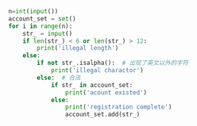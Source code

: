 
<BlogInfo id="1063" title="30.小红的账号注册" author="白日梦想猿" pv=0 read_times=0 pre_cost_time=0分21秒 category="算法" tag_list="['算法']" create_time="2022.03.25 09:28:43" update_time="2022.03.25 09:39:25" />

```python
n=int(input())
account_set = set()
for i in range(n):
    str_ = input()
    if len(str_) < 6 or len(str_) > 12:
        print('illegal length')
    else:
        if not str_.isalpha():  # 出现了英文以外的字符
            print('illegal charactor')
        else:  # 合法
            if str_ in account_set:
                print('acount existed')
            else:
                print('registration complete')
                account_set.add(str_)

```
